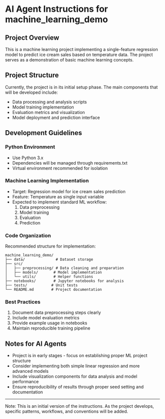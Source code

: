 # AI Agent Instructions for machine_learning_demo

## Project Overview
This is a machine learning project implementing a single-feature regression model to predict ice cream sales based on temperature data. The project serves as a demonstration of basic machine learning concepts.

## Project Structure
Currently, the project is in its initial setup phase. The main components that will be developed include:

- Data processing and analysis scripts
- Model training implementation
- Evaluation metrics and visualization
- Model deployment and prediction interface

## Development Guidelines

### Python Environment
- Use Python 3.x
- Dependencies will be managed through requirements.txt
- Virtual environment recommended for isolation

### Machine Learning Implementation
- Target: Regression model for ice cream sales prediction
- Feature: Temperature as single input variable
- Expected to implement standard ML workflow:
  1. Data preprocessing
  2. Model training
  3. Evaluation
  4. Prediction

### Code Organization
Recommended structure for implementation:
```
machine_learning_demo/
├── data/              # Dataset storage
├── src/              
│   ├── preprocessing/ # Data cleaning and preparation
│   ├── models/       # Model implementation
│   └── utils/        # Helper functions
├── notebooks/        # Jupyter notebooks for analysis
├── tests/           # Unit tests
└── README.md        # Project documentation
```

### Best Practices
1. Document data preprocessing steps clearly
2. Include model evaluation metrics
3. Provide example usage in notebooks
4. Maintain reproducible training pipeline

## Notes for AI Agents
- Project is in early stages - focus on establishing proper ML project structure
- Consider implementing both simple linear regression and more advanced models
- Include visualization components for data analysis and model performance
- Ensure reproducibility of results through proper seed setting and documentation

---
Note: This is an initial version of the instructions. As the project develops, specific patterns, workflows, and conventions will be added.
